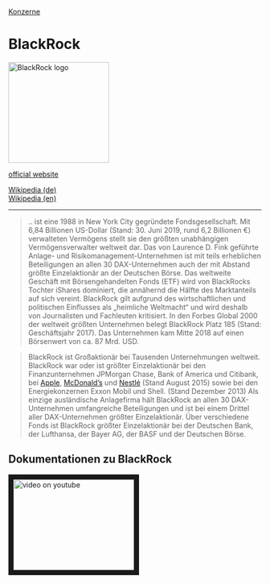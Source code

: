 [Konzerne](../konzerne.html)   

# BlackRock

<img src="https://upload.wikimedia.org/wikipedia/commons/8/85/BlackRock_wordmark.svg" height="200" alt="BlackRock logo">

<a target="_blank" href="https://www.blackrock.com/">official website</a>   

<a target="_blank" href="https://de.wikipedia.org/wiki/BlackRock">Wikipedia (de)</a>   
<a target="_blank" href="https://en.wikipedia.org/wiki/BlackRock">Wikipedia (en)</a>   

---

> .. ist eine 1988 in New York City gegründete Fondsgesellschaft. Mit 6,84 Billionen US-Dollar (Stand: 30. Juni 2019, rund 6,2 Billionen €) verwalteten Vermögens stellt sie den größten unabhängigen Vermögensverwalter weltweit dar. Das von Laurence D. Fink geführte Anlage- und Risikomanagement-Unternehmen ist mit teils erheblichen Beteiligungen an allen 30 DAX-Unternehmen auch der mit Abstand größte Einzelaktionär an der Deutschen Börse. Das weltweite Geschäft mit Börsengehandelten Fonds (ETF) wird von BlackRocks Tochter iShares dominiert, die annähernd die Hälfte des Marktanteils auf sich vereint.
BlackRock gilt aufgrund des wirtschaftlichen und politischen Einflusses als „heimliche Weltmacht“ und wird deshalb von Journalisten und Fachleuten kritisiert.
In den Forbes Global 2000 der weltweit größten Unternehmen belegt BlackRock Platz 185 (Stand: Geschäftsjahr 2017). Das Unternehmen kam Mitte 2018 auf einen Börsenwert von ca. 87 Mrd. USD.   


> BlackRock ist Großaktionär bei Tausenden Unternehmungen weltweit. BlackRock war oder ist größter Einzelaktionär bei den Finanzunternehmen JPMorgan Chase, Bank of America und Citibank, bei [Apple](../konzerne/apple_inc.html), [McDonald’s](../konzerne/mcdonalds.html) und [Nestlé](../konzerne/nestle.html) (Stand August 2015) sowie bei den Energiekonzernen Exxon Mobil und Shell. (Stand Dezember 2013) Als einzige ausländische Anlagefirma hält BlackRock an allen 30 DAX-Unternehmen umfangreiche Beteiligungen und ist bei einem Drittel aller DAX-Unternehmen größter Einzelaktionär. Über verschiedene Fonds ist BlackRock größter Einzelaktionär bei der Deutschen Bank, der Lufthansa, der Bayer AG, der BASF und der Deutschen Börse.


## Dokumentationen zu BlackRock


<a href="http://www.youtube.com/watch?feature=player_embedded&v=JR_UyV32Ba4" target="_blank"><img src="https://img.youtube.com/vi/JR_UyV32Ba4/0.jpg" alt="video on youtube"  target="_blank" width="240" height="180" border="10" title="BlackRock - Die unheimliche Macht eines Finanzkonzerns | ARTE" /></a>
